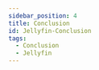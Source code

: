 ```yaml
---
sidebar_position: 4
title: Conclusion
id: Jellyfin-Conclusion
tags:
  - Conclusion
  - Jellyfin
---
```

